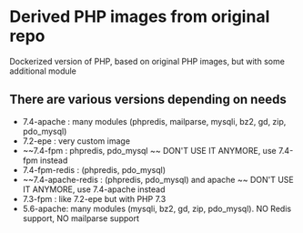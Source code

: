 # Derived PHP images from original repo
Dockerized version of PHP, based on original PHP images, but with some additional module

## There are various versions depending on needs
- 7.4-apache : many modules (phpredis, mailparse, mysqli, bz2, gd, zip, pdo_mysql)
- 7.2-epe : very custom image
- ~~7.4-fpm : phpredis, pdo_mysql ~~ DON'T USE IT ANYMORE, use 7.4-fpm instead
- 7.4-fpm-redis : (phpredis, pdo_mysql)
- ~~7.4-apache-redis : (phpredis, pdo_mysql) and apache ~~ DON'T USE IT ANYMORE, use 7.4-apache instead
- 7.3-fpm : like 7.2-epe but with PHP 7.3
- 5.6-apache: many modules (mysqli, bz2, gd, zip, pdo_mysql). NO Redis support, NO mailparse support
